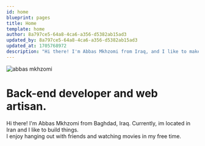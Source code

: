 ```yaml
---
id: home
blueprint: pages
title: Home
template: home
author: 8a797ce5-64a8-4ca6-a356-d5382ab15ad3
updated_by: 8a797ce5-64a8-4ca6-a356-d5382ab15ad3
updated_at: 1705768972
description: "Hi there! I'm Abbas Mkhzomi from Iraq, and I like to make things."
---
```

<img src="/assets/abbas-portrait.jpg" class="sm:float-right mx-auto sm:ml-6 mb-10 w-56 sm:w-48 grayscale rounded-md shadow-lg sm:rotate-2 hover:grayscale-0 sm:hover:rotate-3 hover:scale-105 hover:shadow-2xl transition duration-150"  alt="abbas mkhzomi"/>

# Back-end developer and web artisan.

Hi there! I'm Abbas Mkhzomi from Baghdad, Iraq. Currently, im located in Iran and I like to build things.</br>
I enjoy hanging out with friends and watching movies in my free time.